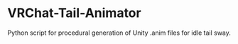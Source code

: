 # VRChat-Tail-Animator
Python script for procedural generation of Unity .anim files for idle tail sway.
